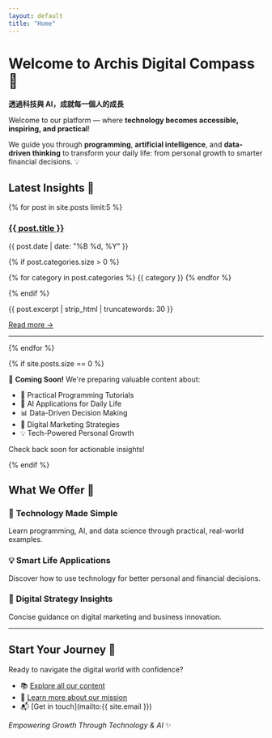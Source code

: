 ```yaml
---
layout: default
title: "Home"
---
```


# Welcome to Archis Digital Compass 🧭

**透過科技與 AI，成就每一個人的成長**

Welcome to our platform — where **technology becomes accessible, inspiring, and practical**! 

We guide you through **programming**, **artificial intelligence**, and **data-driven thinking** to transform your daily life: from personal growth to smarter financial decisions. 💡

## Latest Insights 📝

{% for post in site.posts limit:5 %}
  <div class="post-preview">
    <h3><a href="{{ post.url | relative_url }}">{{ post.title }}</a></h3>
    <p class="post-meta">{{ post.date | date: "%B %d, %Y" }}</p>
    {% if post.categories.size > 0 %}
      <p class="categories">
        {% for category in post.categories %}
          <span class="category-tag">{{ category }}</span>
        {% endfor %}
      </p>
    {% endif %}
    <p>{{ post.excerpt | strip_html | truncatewords: 30 }}</p>
    <a href="{{ post.url | relative_url }}">Read more →</a>
  </div>
  <hr>
{% endfor %}

{% if site.posts.size == 0 %}
<div class="no-posts">
  <p>🚀 <strong>Coming Soon!</strong> We're preparing valuable content about:</p>
  <ul>
    <li>📱 Practical Programming Tutorials</li>
    <li>🤖 AI Applications for Daily Life</li>
    <li>📊 Data-Driven Decision Making</li>
    <li>💼 Digital Marketing Strategies</li>
    <li>💡 Tech-Powered Personal Growth</li>
  </ul>
  <p>Check back soon for actionable insights!</p>
</div>
{% endif %}

## What We Offer 🎯

### 🔧 **Technology Made Simple**
Learn programming, AI, and data science through practical, real-world examples.

### 💡 **Smart Life Applications**  
Discover how to use technology for better personal and financial decisions.

### 🚀 **Digital Strategy Insights**
Concise guidance on digital marketing and business innovation.

---

## Start Your Journey 🌟

Ready to navigate the digital world with confidence? 

- 📚 [Explore all our content](/blog/) 
- 👋 [Learn more about our mission](/about/)
- 📬 [Get in touch](mailto:{{ site.email }})

*Empowering Growth Through Technology & AI* ✨
